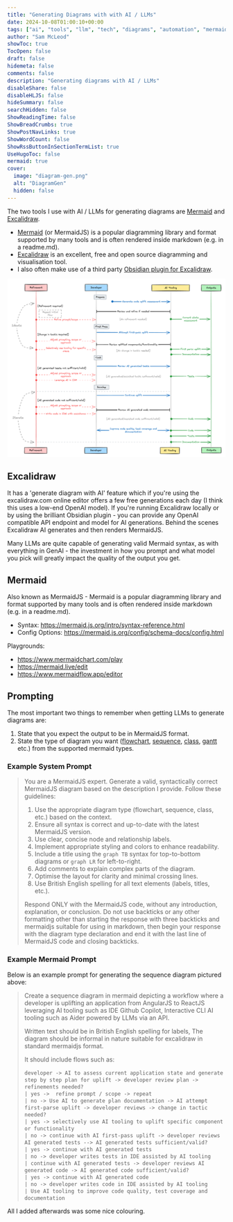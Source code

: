 ```yaml
---
title: "Generating Diagrams with with AI / LLMs"
date: 2024-10-08T01:00:10+00:00
tags: ["ai", "tools", "llm", "tech", "diagrams", "automation", "mermaid"]
author: "Sam McLeod"
showToc: true
TocOpen: false
draft: false
hidemeta: false
comments: false
description: "Generating diagrams with AI / LLMs"
disableShare: false
disableHLJS: false
hideSummary: false
searchHidden: false
ShowReadingTime: false
ShowBreadCrumbs: true
ShowPostNavLinks: true
ShowWordCount: false
ShowRssButtonInSectionTermList: true
UseHugoToc: false
mermaid: true
cover:
  image: "diagram-gen.png"
  alt: "DiagramGen"
  hidden: false
---
```


The two tools I use with AI / LLMs for generating diagrams are [Mermaid](https://mermaid.js.org) and [Excalidraw](https://excalidraw.com).

- [Mermaid](https://mermaid.js.org) (or MermaidJS) is a popular diagramming library and format supported by many tools and is often rendered inside markdown (e.g. in a readme.md).
- [Excalidraw](https://excalidraw.com) is an excellent, free and open source diagramming and visualisation tool.
- I also often make use of a third party [Obsidian plugin for Excalidraw](https://github.com/zsviczian/obsidian-excalidraw-plugin).

![diagram-gen](diagram-gen.png)

## Excalidraw

It has a 'generate diagram with AI' feature which if you're using the excalidraw.com online editor offers a few free generations each day (I think this uses a low-end OpenAI model).
If you're running Excalidraw locally or by using the brilliant Obsidian plugin - you can provide any OpenAI compatible API endpoint and model for AI generations.
Behind the scenes Excalidraw AI generates and then renders MermaidJS.

Many LLMs are quite capable of generating valid Mermaid syntax, as with everything in GenAI - the investment in how you prompt and what model you pick will greatly impact the quality of the output you get.

## Mermaid

Also known as MermaidJS - Mermaid is a popular diagramming library and format supported by many tools and is often rendered inside markdown (e.g. in a readme.md).

- Syntax: https://mermaid.js.org/intro/syntax-reference.html
- Config Options: https://mermaid.js.org/config/schema-docs/config.html

Playgrounds:

- https://www.mermaidchart.com/play
- https://mermaid.live/edit
- https://www.mermaidflow.app/editor

## Prompting

The most important two things to remember when getting LLMs to generate diagrams are:

1. State that you expect the output to be in MermaidJS format.
2. State the type of diagram you want ([flowchart](https://mermaid.js.org/syntax/flowchart.html), [sequence](https://mermaid.js.org/syntax/sequenceDiagram.html), [class](https://mermaid.js.org/syntax/classDiagram.html), [gantt](https://mermaid.js.org/syntax/gantt.html) etc.) from the supported mermaid types.

### Example System Prompt

> You are a MermaidJS expert. Generate a valid, syntactically correct MermaidJS diagram based on the description I provide. Follow these guidelines:
>
> 1. Use the appropriate diagram type (flowchart, sequence, class, etc.) based on the context.
> 2. Ensure all syntax is correct and up-to-date with the latest MermaidJS version.
> 3. Use clear, concise node and relationship labels.
> 4. Implement appropriate styling and colors to enhance readability.
> 5. Include a title using the `graph TB` syntax for top-to-bottom diagrams or `graph LR` for left-to-right.
> 6. Add comments to explain complex parts of the diagram.
> 7. Optimise the layout for clarity and minimal crossing lines.
> 8. Use British English spelling for all text elements (labels, titles, etc.).
>
> Respond ONLY with the MermaidJS code, without any introduction, explanation, or conclusion. Do not use backticks or any other formatting other than starting the response with three backticks and mermaidjs suitable for using in markdown, then begin your response with the diagram type declaration and end it with the last line of MermaidJS code and closing backticks.

### Example Mermaid Prompt

Below is an example prompt for generating the sequence diagram pictured above:

> Create a sequence diagram in mermaid depicting a workflow where a developer is uplifting an application from AngularJS to ReactJS leveraging AI tooling such as IDE Github Copilot, Interactive CLI AI tooling such as Aider powered by LLMs via an API.
>
> Written text should be in British English spelling for labels, The diagram should be informal in nature suitable for excalidraw in standard mermaidjs format.
>
> It should include flows such as:
>
> ```plaintext
> developer -> AI to assess current application state and generate step by step plan for uplift -> developer review plan -> refinements needed?
> | yes ->  refine prompt / scope -> repeat
> | no -> Use AI to generate plan documentation -> AI attempt first-parse uplift -> developer reviews -> change in tactic needed?
> | yes -> selectively use AI tooling to uplift specific component or functionality
> | no -> continue with AI first-pass uplift -> developer reviews AI generated tests --> AI generated tests sufficient/valid?
> | yes -> continue with AI generated tests
> | no -> developer writes tests in IDE assisted by AI tooling
> | continue with AI generated tests -> developer reviews AI generated code -> AI generated code sufficient/valid?
> | yes -> continue with AI generated code
> | no -> developer writes code in IDE assisted by AI tooling
> | Use AI tooling to improve code quality, test coverage and documentation
> ```

All I added afterwards was some nice colouring.
